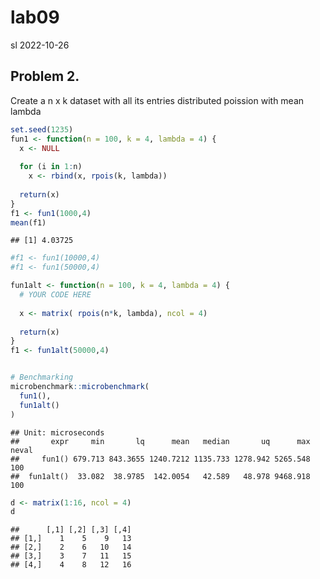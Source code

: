 lab09
================
sl
2022-10-26

## Problem 2.

Create a n x k dataset with all its entries distributed poission with
mean lambda

``` r
set.seed(1235)
fun1 <- function(n = 100, k = 4, lambda = 4) {
  x <- NULL
  
  for (i in 1:n)
    x <- rbind(x, rpois(k, lambda))
  
  return(x)
}
f1 <- fun1(1000,4)
mean(f1)
```

    ## [1] 4.03725

``` r
#f1 <- fun1(10000,4)
#f1 <- fun1(50000,4)

fun1alt <- function(n = 100, k = 4, lambda = 4) {
  # YOUR CODE HERE
  
  x <- matrix( rpois(n*k, lambda), ncol = 4)
  
  return(x)
}
f1 <- fun1alt(50000,4)


# Benchmarking
microbenchmark::microbenchmark(
  fun1(),
  fun1alt()
)
```

    ## Unit: microseconds
    ##       expr     min       lq      mean   median       uq      max neval
    ##     fun1() 679.713 843.3655 1240.7212 1135.733 1278.942 5265.548   100
    ##  fun1alt()  33.082  38.9785  142.0054   42.589   48.978 9468.918   100

``` r
d <- matrix(1:16, ncol = 4)
d
```

    ##      [,1] [,2] [,3] [,4]
    ## [1,]    1    5    9   13
    ## [2,]    2    6   10   14
    ## [3,]    3    7   11   15
    ## [4,]    4    8   12   16
